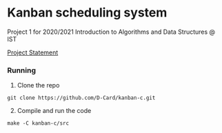 # Kanban scheduling system

Project 1 for 2020/2021 Introduction to Algorithms and Data Structures @ IST

[Project Statement](IAED_PROJETO.pdf)


### Running 
1. Clone the repo  
```
git clone https://github.com/D-Card/kanban-c.git
```
2. Compile and run the code
```
make -C kanban-c/src
```
